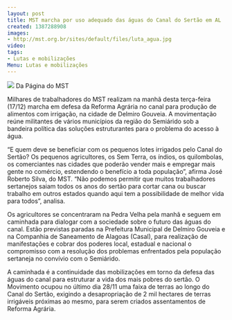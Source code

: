 ```yaml
---
layout: post
title: MST marcha por uso adequado das águas do Canal do Sertão em AL
created: 1387288908
images:
- http://mst.org.br/sites/default/files/luta_agua.jpg
video: 
tags:
- Lutas e mobilizações
Menu: Lutas e mobilizações
---
```



![](http://mst.org.br/sites/default/files/luta_agua.jpg)
Da Página do MST

Milhares de trabalhadores do MST realizam na manhã desta terça-feira (17/12) marcha em defesa da Reforma Agrária no canal para produção de alimentos com irrigação, na cidade de Delmiro Gouveia. A movimentação reúne militantes de vários municípios da região do Semiárido sob a bandeira política das soluções estruturantes para o problema do acesso à água.


“E quem deve se beneficiar com os pequenos lotes irrigados pelo Canal do Sertão? Os pequenos agricultores, os Sem Terra, os índios, os quilombolas, os comerciantes nas cidades que poderão vender mais e empregar mais gente no comércio, estendendo o benefício a toda população”, afirma José Roberto Silva, do MST.
“Não podemos permitir que muitos trabalhadores sertanejos saiam todos os anos do sertão para cortar cana ou buscar trabalho em outros estados quando aqui tem a possibilidade de melhor vida para todos”, analisa.


Os agricultores se concentraram na Pedra Velha pela manhã e seguem em caminhada para dialogar com a sociedade sobre o futuro das águas do canal. Estão previstas paradas na Prefeitura Municipal de Delmiro Gouveia e na Companhia de Saneamento de Alagoas (Casal), para realização de manifestações e cobrar dos poderes local, estadual e nacional o compromisso com a resolução dos problemas enfrentados pela população sertaneja no convívio com o Semiárido.


A caminhada é a continuidade das mobilizações em torno da defesa das águas do canal para estruturar a vida dos mais pobres do sertão. O Movimento ocupou no último dia 28/11 uma faixa de terras ao longo do Canal do Sertão, exigindo a desapropriação de 2 mil hectares de terras irrigáveis próximas ao mesmo, para serem criados assentamentos de Reforma Agrária.
